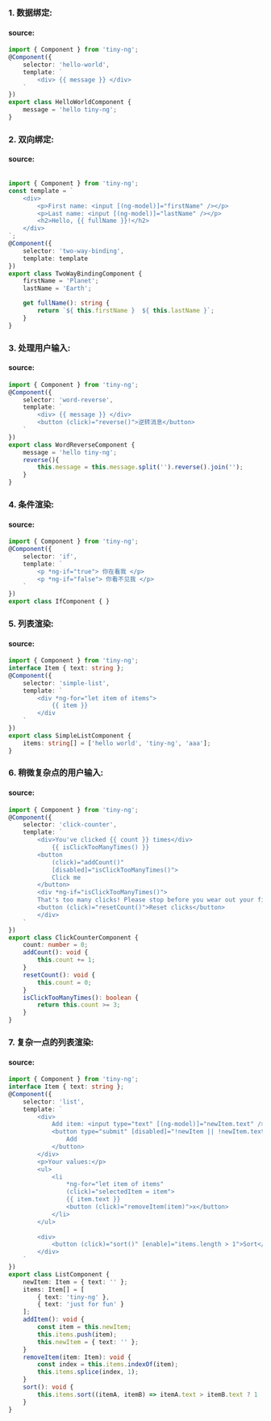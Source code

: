 ### 1. 数据绑定:
<hello-world class="hljs"></hello-world>

#### source:
``` typescript
import { Component } from 'tiny-ng';
@Component({
	selector: 'hello-world',
	template: `
		<div> {{ message }} </div>
	`
})
export class HelloWorldComponent {
	message = 'hello tiny-ng';
}

```
### 2. 双向绑定:
<two-way-binding class="hljs"></two-way-binding>

#### source:
``` typescript

import { Component } from 'tiny-ng';
const template = `
	<div>
		<p>First name: <input [(ng-model)]="firstName" /></p>
		<p>Last name: <input [(ng-model)]="lastName" /></p>
		<h2>Hello, {{ fullName }}!</h2>
	</div>
`;
@Component({
	selector: 'two-way-binding',
	template: template
})
export class TwoWayBindingComponent {
	firstName = 'Planet';
	lastName = 'Earth';

	get fullName(): string {
		return `${ this.firstName }  ${ this.lastName }`;
	}
}

```
### 3. 处理用户输入:
<word-reverse class="hljs"></word-reverse>

#### source:
``` typescript
import { Component } from 'tiny-ng';
@Component({
	selector: 'word-reverse',
	template: `
		<div> {{ message }} </div>
		<button (click)="reverse()">逆转消息</button>		
	`
})
export class WordReverseComponent {
	message = 'hello tiny-ng';
	reverse(){
		this.message = this.message.split('').reverse().join('');
	}
}

```
### 4. 条件渲染:
<if class="hljs"></if>

#### source:
``` typescript
import { Component } from 'tiny-ng';
@Component({
	selector: 'if',
	template: `
		<p *ng-if="true"> 你在看我 </p>
		<p *ng-if="false"> 你看不见我 </p>		
	`
})
export class IfComponent { }

```
### 5. 列表渲染:
<simple-list class="hljs"></simple-list>

#### source:
``` typescript
import { Component } from 'tiny-ng';
interface Item { text: string };
@Component({
	selector: 'simple-list',
	template: `
		<div *ng-for="let item of items">
			{{ item }}
		</div
	`
})
export class SimpleListComponent {
	items: string[] = ['hello world', 'tiny-ng', 'aaa'];
}

```
### 6. 稍微复杂点的用户输入:
<click-counter class="hljs"></click-counter>

#### source:
``` typescript
import { Component } from 'tiny-ng';
@Component({
	selector: 'click-counter',
	template: `
		<div>You've clicked {{ count }} times</div>
			{{ isClickTooManyTimes() }}
		<button
			(click)="addCount()"
			[disabled]="isClickTooManyTimes()">
			Click me
		</button> 
		<div *ng-if="isClickTooManyTimes()">
	    That's too many clicks! Please stop before you wear out your fingers.
	    <button (click)="resetCount()">Reset clicks</button>
		</div>
	`
})
export class ClickCounterComponent {
	count: number = 0;
	addCount(): void { 
		this.count += 1; 
	}
	resetCount(): void {
		this.count = 0;
	}
	isClickTooManyTimes(): boolean {
		return this.count >= 3;
	}
}

```
### 7. 复杂一点的列表渲染:
<list class="hljs"></list>

#### source:
``` typescript
import { Component } from 'tiny-ng';
interface Item { text: string };
@Component({
	selector: 'list',
	template: `
		<div>
			Add item: <input type="text" [(ng-model)]="newItem.text" />
			<button type="submit" [disabled]="!newItem || !newItem.text.length" (click)="addItem()">
				Add
			</button>
		</div>
		<p>Your values:</p>
		<ul>
			<li
				*ng-for="let item of items"
				(click)="selectedItem = item">
				{{ item.text }}
				<button (click)="removeItem(item)">x</button>
			</li>
		</ul>
		 
		<div>
			<button (click)="sort()" [enable]="items.length > 1">Sort</button>
		</div>
	`
})
export class ListComponent {
	newItem: Item = { text: '' };
	items: Item[] = [
		{ text: 'tiny-ng' },
		{ text: 'just for fun' }
	];
	addItem(): void {
		const item = this.newItem;
		this.items.push(item);
		this.newItem = { text: '' };
	}
	removeItem(item: Item): void {
		const index = this.items.indexOf(item);
		this.items.splice(index, 1);
	}
	sort(): void {
		this.items.sort((itemA, itemB) => itemA.text > itemB.text ? 1 : -1);
	}
}

```
